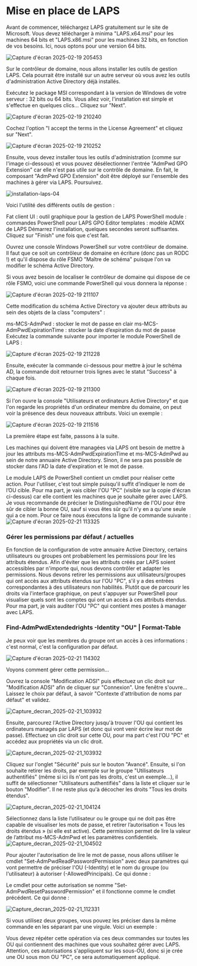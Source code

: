 # Mise en place de LAPS


Avant de commencer, téléchargez LAPS gratuitement sur le site de Microsoft. Vous devez télécharger à minima "LAPS.x64.msi" pour les machines 64 bits et "LAPS.x86.msi" pour les machines 32 bits, en fonction de vos besoins. Ici, nous optons pour une version 64 bits.

![Capture d'écran 2025-02-19 205453](https://github.com/user-attachments/assets/26d0e3cd-3cb1-4ebd-ad52-63abb7808f89)

Sur le contrôleur de domaine, nous allons installer les outils de gestion LAPS. Cela pourrait être installé sur un autre serveur où vous avez les outils d'administration Active Directory déjà installés.

Exécutez le package MSI correspondant à la version de Windows de votre serveur : 32 bits ou 64 bits. Vous allez voir, l'installation est simple et s'effectue en quelques clics... Cliquez sur "Next".

![Capture d'écran 2025-02-19 210240](https://github.com/user-attachments/assets/3f82e734-8d2f-4cae-9c4e-33d3adbbc88c)


Cochez l'option "I accept the terms in the License Agreement" et cliquez sur "Next".

![Capture d'écran 2025-02-19 210252](https://github.com/user-attachments/assets/08dd3d95-5856-4016-83ae-6fff81a33293)


Ensuite, vous devez installer tous les outils d'administration (comme sur l'image ci-dessous) et vous pouvez désélectionner l'entrée "AdmPwd GPO Extension" car elle n'est pas utile sur le contrôle de domaine. En fait, le composant "AdmPwd GPO Extension" doit être déployé sur l'ensemble des machines à gérer via LAPS. Poursuivez.

![installation-laps-04](https://github.com/user-attachments/assets/cbc5023f-f653-4eb8-8bfe-996e37d1b447)


Voici l'utilité des différents outils de gestion :

Fat client UI : outil graphique pour la gestion de LAPS
PowerShell module : commandes PowerShell pour LAPS
GPO Editor templates : modèle ADMX de LAPS
Démarrez l'installation, quelques secondes seront suffisantes. Cliquez sur "Finish" une fois que c'est fait.

Ouvrez une console Windows PowerShell sur votre contrôleur de domaine. Il faut que ce soit un contrôleur de domaine en écriture (donc pas un RODC !) et qu'il dispose du rôle FSMO "Maître de schéma" puisque l'on va modifier le schéma Active Directory.

Si vous avez besoin de localiser le contrôleur de domaine qui dispose de ce rôle FSMO, voici une commande PowerShell qui vous donnera la réponse :

![Capture d'écran 2025-02-19 211107](https://github.com/user-attachments/assets/40403bd4-443e-4a83-9a49-6559dd57a100)


Cette modification du schéma Active Directory va ajouter deux attributs au sein des objets de la class "computers" :

ms-MCS-AdmPwd : stocker le mot de passe en clair
ms-MCS-AdmPwdExpirationTime : stocker la date d’expiration du mot de passe
Exécutez la commande suivante pour importer le module PowerShell de LAPS :

![Capture d'écran 2025-02-19 211228](https://github.com/user-attachments/assets/a4e3685e-1e01-4d7c-a6db-e03596ad6f48)


Ensuite, exécuter la commande ci-dessous pour mettre à jour le schéma AD, la commande doit retourner trois lignes avec le statut "Success" à chaque fois.

![Capture d'écran 2025-02-19 211300](https://github.com/user-attachments/assets/4677247b-2f99-4fe8-b286-0333563420de)


Si l'on ouvre la console "Utilisateurs et ordinateurs Active Directory" et que l'on regarde les propriétés d'un ordinateur membre du domaine, on peut voir la présence des deux nouveaux attributs. Voici un exemple :

![Capture d'écran 2025-02-19 211516](https://github.com/user-attachments/assets/f97711b8-0c01-4d0c-a176-516b5e1cd732)


La première étape est faite, passons à la suite.

Les machines qui doivent être managées via LAPS ont besoin de mettre à jour les attributs ms-MCS-AdmPwdExpirationTime et ms-MCS-AdmPwd au sein de notre annuaire Active Directory. Sinon, il ne sera pas possible de stocker dans l'AD la date d'expiration et le mot de passe.

Le module LAPS de PowerShell contient un cmdlet pour réaliser cette action. Pour l'utiliser, c'est tout simple puisqu'il suffit d’indiquer le nom de l’OU cible. Pour ma part, je vais cibler l'OU "PC" (visible sur la copie d'écran ci-dessus) car elle contient les machines que je souhaite gérer avec LAPS. Je vous recommande de préciser le DistinguishedName de l'OU pour être sûr de cibler la bonne OU, sauf si vous êtes sûr qu'il n'y en a qu'une seule qui a ce nom. Pour ce faire nous éxecutons la ligne de commande suivante :
![Capture d'écran 2025-02-21 113325](https://github.com/user-attachments/assets/8dec8433-0163-4269-be91-9d28e4613adc)

### Gérer les permissions par défaut / actuelles


En fonction de la configuration de votre annuaire Active Directory, certains utilisateurs ou groupes ont probablement les permissions pour lire les attributs étendus. Afin d'éviter que les attributs créés par LAPS soient accessibles par n'importe qui, nous devons contrôler et adapter les permissions. Nous devons retirer les permissions aux utilisateurs/groupes qui ont accès aux attributs étendus sur l'OU "PC", s'il y a des entrées correspondantes à des utilisateurs non habilités.
Plutôt que de parcourir les droits via l'interface graphique, on peut s'appuyer sur PowerShell pour visualiser quels sont les comptes qui ont un accès à ces attributs étendus. Pour ma part, je vais auditer l'OU "PC" qui contient mes postes à manager avec LAPS.

 ### Find-AdmPwdExtendedrights -Identity "OU" | Format-Table

Je peux voir que les membres du groupe ont un accès à ces informations : c'est normal, c'est la configuration par défaut.

![Capture d'écran 2025-02-21 114302](https://github.com/user-attachments/assets/27a8a121-4026-421c-918d-d1f125bb5858)


Voyons comment gérer cette permission...

Ouvrez la console "Modification ADSI" puis effectuez un clic droit sur "Modification ADSI" afin de cliquer sur "Connexion". Une fenêtre s'ouvre... Laissez le choix par défaut, à savoir "Contexte d'attribution de noms par défaut" et validez.

![Capture_decran_2025-02-21_103932](https://github.com/user-attachments/assets/9bfee0cf-0e0d-44c9-b5cc-80d4d2653111)



Ensuite, parcourez l'Active Directory jusqu'à trouver l'OU qui contient les ordinateurs managés par LAPS (et donc qui vont venir écrire leur mot de passe). Effectuez un clic droit sur cette OU, pour ma part c'est l'OU "PC" et accédez aux propriétés via un clic droit.

![Capture_decran_2025-02-21_103932](https://github.com/user-attachments/assets/dc8ccaf7-8eaa-4f18-9ff6-28083be9441d)

Cliquez sur l'onglet "Sécurité" puis sur le bouton "Avancé". Ensuite, si l'on souhaite retirer les droits, par exemple sur le groupe "Utilisateurs authentifiés" (même si ici ils n'ont pas les droits, c'est un exemple...), il suffit de sélectionner "Utilisateurs authentifiés" dans la liste et cliquer sur le bouton "Modifier". Il ne reste plus qu'à décocher les droits "Tous les droits étendus".



![Capture_decran_2025-02-21_104124](https://github.com/user-attachments/assets/835e8b69-9b21-4c15-92d5-4808a50f8e16)



 

Sélectionnez dans la liste l’utilisateur ou le groupe qui ne doit pas être capable de visualiser les mots de passe, et retirer l’autorisation « Tous les droits étendus » (si elle est active). Cette permission permet de lire la valeur de l’attribut ms-MCS-AdmPwd et les paramètres confidentiels.
![Capture_decran_2025-02-21_104502](https://github.com/user-attachments/assets/35d5cdfc-8aa3-4b1a-a5a9-cf2107241ce8)


Pour ajouter l'autorisation de lire le mot de passe, nous allons utiliser le cmdlet "Set-AdmPwdReadPasswordPermission" avec deux paramètres qui vont permettre de préciser l'OU (-Identity) et le nom du groupe (ou l'utilisateur) à autoriser (-AllowedPrincipals). Ce qui donne :

Le cmdlet pour cette autorisation se nomme "Set-AdmPwdResetPasswordPermission" et il fonctionne comme le cmdlet précédent. Ce qui donne :


![Capture_decran_2025-02-21_112331](https://github.com/user-attachments/assets/9288b550-4358-4c90-9116-2e4f13fd3bf6)

Si vous utilisez deux groupes, vous pouvez les préciser dans la même commande en les séparant par une virgule. Voici un exemple :


Vous devez répéter cette opération via ces deux commandes sur toutes les OU qui contiennent des machines que vous souhaitez gérer avec LAPS. Attention, ces autorisations s'appliquent sur les sous-OU, donc si je crée une OU sous mon OU "PC", ce sera automatiquement appliqué.

